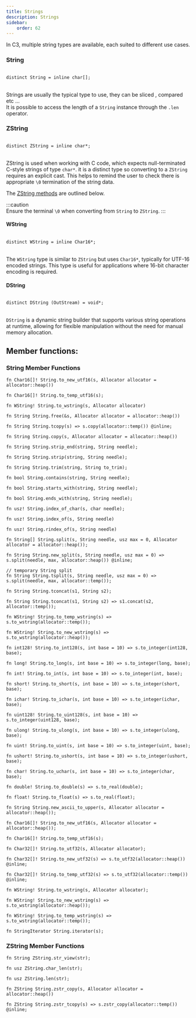 ```yaml
---
title: Strings
description: Strings
sidebar:
    order: 62
---
```

In C3, multiple string types are available, each suited to different use cases.

### String

```c3

distinct String = inline char[];

```
\
Strings are usually the typical type to use, they can be sliced , compared etc ... \
It is possible to access the length of a `String` instance through the  ` .len  `  operator.


### ZString

```c3

distinct ZString = inline char*;
```

\
ZString is used when working with C code, which expects null-terminated C-style strings of type `char*`. it is a distinct type so converting to a `ZString` requires an explicit cast. This helps to remind the user to check there is appropriate `\0` termination of the string data. 

The [ZString methods](#zstring-member-functions) are outlined below.

:::caution  
Ensure the terminal `\0` when converting from `String` to `ZString`.
:::

#### WString

```c3

distinct WString = inline Char16*;
```

\
The `WString` type is similar to `ZString` but uses `Char16*`, typically for UTF-16 encoded strings. This type is useful for applications where 16-bit character encoding is required.

#### DString

```c3

distinct DString (OutStream) = void*;
```

\
`DString` is a dynamic string builder that supports various string operations at runtime, allowing for flexible manipulation without the need for manual memory allocation.

## Member functions:

### String Member Functions

```c3
fn Char16[]! String.to_new_utf16(s, Allocator allocator = allocator::heap())
```

```c3
fn Char16[]! String.to_temp_utf16(s);
```

```c3
fn WString! String.to_wstring(s, Allocator allocator)
```

```c3 implementation
fn String String.free(&s, Allocator allocator = allocator::heap())
```

```c3 implementation
fn String String.tcopy(s) => s.copy(allocator::temp()) @inline;
```

```c3 implementation
fn String String.copy(s, Allocator allocator = allocator::heap())
```

```c3 implementation
fn String String.strip_end(string, String needle);
```

```c3 implementation
fn String String.strip(string, String needle);
```

```c3 implementation
fn String String.trim(string, String to_trim);
```

```c3 implementation
fn bool String.contains(string, String needle);
```

```c3 implementation
fn bool String.starts_with(string, String needle);
```

```c3 implementation
fn bool String.ends_with(string, String needle);
```
```c3 implementation
fn usz! String.index_of_char(s, char needle);
```

```c3 implementation
fn usz! String.index_of(s, String needle)
```

```c3
fn usz! String.rindex_of(s, String needle)
```

```c3 implementation
fn String[] String.split(s, String needle, usz max = 0, Allocator allocator = allocator::heap());
```

```c3 implementation
fn String String.new_split(s, String needle, usz max = 0) => s.split(needle, max, allocator::heap()) @inline;
```

```c3 implementation
// temporary String split
fn String String.tsplit(s, String needle, usz max = 0) => s.split(needle, max, allocator::temp());
```

```c3 implementation
fn String String.tconcat(s1, String s2);
```

```c3 implementation
fn String String.tconcat(s1, String s2) => s1.concat(s2, allocator::temp());
```
```c3 implementation
fn WString! String.to_temp_wstring(s) => s.to_wstring(allocator::temp());
```
```c3 implementation
fn WString! String.to_new_wstring(s) => s.to_wstring(allocator::heap());
```
```c3 implementation
fn int128! String.to_int128(s, int base = 10) => s.to_integer(int128, base);
```
```c3 implementation
fn long! String.to_long(s, int base = 10) => s.to_integer(long, base);
```
```c3 implementation
fn int! String.to_int(s, int base = 10) => s.to_integer(int, base);
```
```c3 implementation
fn short! String.to_short(s, int base = 10) => s.to_integer(short, base);
```
```c3 implementation
fn ichar! String.to_ichar(s, int base = 10) => s.to_integer(ichar, base);
```
```c3 implementation
fn uint128! String.to_uint128(s, int base = 10) => s.to_integer(uint128, base);
```
```c3 implementation
fn ulong! String.to_ulong(s, int base = 10) => s.to_integer(ulong, base);
```
```c3 implementation
fn uint! String.to_uint(s, int base = 10) => s.to_integer(uint, base);
```
```c3 implementation
fn ushort! String.to_ushort(s, int base = 10) => s.to_integer(ushort, base);
```
```c3 implementation
fn char! String.to_uchar(s, int base = 10) => s.to_integer(char, base);
```
```c3 implementation
fn double! String.to_double(s) => s.to_real(double);
```
```c3 implementation
fn float! String.to_float(s) => s.to_real(float);
```
```c3 implementation
fn String String.new_ascii_to_upper(s, Allocator allocator = allocator::heap());
```

```c3 implementation
fn Char16[]! String.to_new_utf16(s, Allocator allocator = allocator::heap());
```

```c3 implementation
fn Char16[]! String.to_temp_utf16(s);
```

```c3 implementation
fn Char32[]! String.to_utf32(s, Allocator allocator);
```

```c3 implementation
fn Char32[]! String.to_new_utf32(s) => s.to_utf32(allocator::heap()) @inline;
```

```c3 implementation
fn Char32[]! String.to_temp_utf32(s) => s.to_utf32(allocator::temp()) @inline;
```

```c3 implementation
fn WString! String.to_wstring(s, Allocator allocator);
```

```c3
fn WString! String.to_new_wstring(s) => s.to_wstring(allocator::heap());
```
```c3
fn WString! String.to_temp_wstring(s) => s.to_wstring(allocator::temp());
```
```c3
fn StringIterator String.iterator(s);
```

### ZString Member Functions

```c3 implementation
fn String ZString.str_view(str);
```

```c3 implementation
fn usz ZString.char_len(str);
```

```c3 implementation
fn usz ZString.len(str);

```
```c3 implementation
fn ZString String.zstr_copy(s, Allocator allocator = allocator::heap())
```
```c3 implementation
fn ZString String.zstr_tcopy(s) => s.zstr_copy(allocator::temp()) @inline;
```
